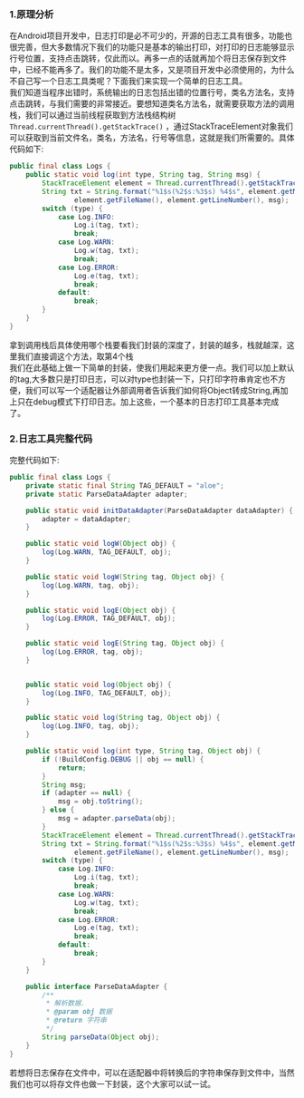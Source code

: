 ### 1.原理分析

在Android项目开发中，日志打印是必不可少的，开源的日志工具有很多，功能也很完善，但大多数情况下我们的功能只是基本的输出打印，对打印的日志能够显示行号位置，支持点击跳转，仅此而以。再多一点的话就再加个将日志保存到文件中，已经不能再多了。我们的功能不是太多，又是项目开发中必须使用的，为什么不自己写一个日志工具类呢？下面我们来实现一个简单的日志工具。  
我们知道当程序出错时，系统输出的日志包括出错的位置行号，类名方法名，支持点击跳转，与我们需要的非常接近。要想知道类名方法名，就需要获取方法的调用栈，我们可以通过当前线程获取到方法栈结构树`Thread.currentThread().getStackTrace()`
，通过StackTraceElement对象我们可以获取到当前文件名，类名，方法名，行号等信息，这就是我们所需要的。具体代码如下:

```java
public final class Logs {
    public static void log(int type, String tag, String msg) {
        StackTraceElement element = Thread.currentThread().getStackTrace()[3];
        String txt = String.format("%1$s(%2$s:%3$s) %4$s", element.getMethodName(),
                element.getFileName(), element.getLineNumber(), msg);
        switch (type) {
            case Log.INFO:
                Log.i(tag, txt);
                break;
            case Log.WARN:
                Log.w(tag, txt);
                break;
            case Log.ERROR:
                Log.e(tag, txt);
                break;
            default:
                break;
        }
    }
}
```

拿到调用栈后具体使用哪个栈要看我们封装的深度了，封装的越多，栈就越深，这里我们直接调这个方法，取第4个栈  
我们在此基础上做一下简单的封装，使我们用起来更方便一点。我们可以加上默认的tag,大多数只是打印日志，可以对type也封装一下，只打印字符串肯定也不方便，我们可以写一个适配器让外部调用者告诉我们如何将Object转成String,再加上只在debug模式下打印日志。加上这些，一个基本的日志打印工具基本完成了。

<!-- more -->

### 2.日志工具完整代码

完整代码如下:

```java
public final class Logs {
    private static final String TAG_DEFAULT = "aloe";
    private static ParseDataAdapter adapter;

    public static void initDataAdapter(ParseDataAdapter dataAdapter) {
        adapter = dataAdapter;
    }

    public static void logW(Object obj) {
        log(Log.WARN, TAG_DEFAULT, obj);
    }

    public static void logW(String tag, Object obj) {
        log(Log.WARN, tag, obj);
    }

    public static void logE(Object obj) {
        log(Log.ERROR, TAG_DEFAULT, obj);
    }

    public static void logE(String tag, Object obj) {
        log(Log.ERROR, tag, obj);
    }


    public static void log(Object obj) {
        log(Log.INFO, TAG_DEFAULT, obj);
    }

    public static void log(String tag, Object obj) {
        log(Log.INFO, tag, obj);
    }

    public static void log(int type, String tag, Object obj) {
        if (!BuildConfig.DEBUG || obj == null) {
            return;
        }
        String msg;
        if (adapter == null) {
            msg = obj.toString();
        } else {
            msg = adapter.parseData(obj);
        }
        StackTraceElement element = Thread.currentThread().getStackTrace()[4];
        String txt = String.format("%1$s(%2$s:%3$s) %4$s", element.getMethodName(),
                element.getFileName(), element.getLineNumber(), msg);
        switch (type) {
            case Log.INFO:
                Log.i(tag, txt);
                break;
            case Log.WARN:
                Log.w(tag, txt);
                break;
            case Log.ERROR:
                Log.e(tag, txt);
                break;
            default:
                break;
        }
    }

    public interface ParseDataAdapter {
        /**
         * 解析数据.
         * @param obj 数据
         * @return 字符串
         */
        String parseData(Object obj);
    }
}
```

若想将日志保存在文件中，可以在适配器中将转换后的字符串保存到文件中，当然我们也可以将存文件也做一下封装，这个大家可以试一试。